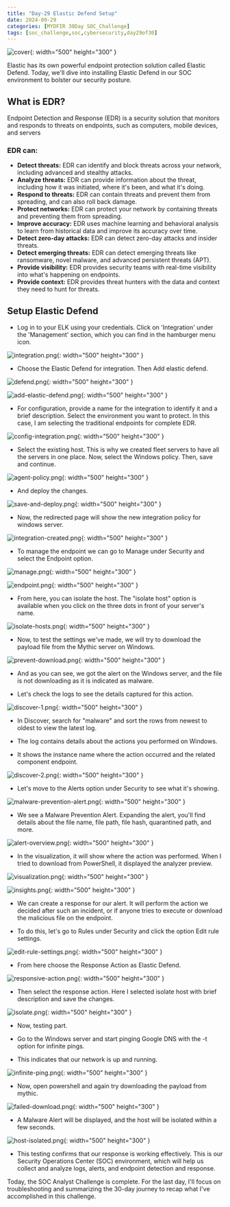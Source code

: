 ```yaml
---
title: "Day-29 Elastic Defend Setup"
date: 2024-09-29
categories: [MYDFIR 30Day SOC_Challenge]
tags: [soc_challenge,soc,cybersecurity,day29of30]
---
```


![cover](/assets/install-edr/day-29-cover.png){: width="500" height="300" }

Elastic has its own powerful endpoint protection solution called Elastic Defend. Today, we'll dive into installing Elastic Defend in our SOC environment to bolster our security posture.

## What is EDR?

Endpoint Detection and Response (EDR) is a security solution that monitors and responds to threats on endpoints, such as computers, mobile devices, and servers

### EDR can:

- **Detect threats:** EDR can identify and block threats across your network, including advanced and stealthy attacks.
- **Analyze threats:** EDR can provide information about the threat, including how it was initiated, where it's been, and what it's doing.
- **Respond to threats:** EDR can contain threats and prevent them from spreading, and can also roll back damage.
- **Protect networks:** EDR can protect your network by containing threats and preventing them from spreading.
- **Improve accuracy:** EDR uses machine learning and behavioral analysis to learn from historical data and improve its accuracy over time.
- **Detect zero-day attacks:** EDR can detect zero-day attacks and insider threats.
- **Detect emerging threats:** EDR can detect emerging threats like ransomware, novel malware, and advanced persistent threats (APT).
- **Provide visibility:** EDR provides security teams with real-time visibility into what's happening on endpoints.
- **Provide context:**  EDR provides threat hunters with the data and context they need to hunt for threats.

## Setup Elastic Defend

- Log in to your ELK using your credentials. Click on 'Integration' under the 'Management' section, which you can find in the hamburger menu icon.

![integration.png](/assets/install-edr/integration.png){: width="500" height="300" }

- Choose the Elastic Defend for integration. Then Add elastic defend.

![defend.png](/assets/install-edr/defend.png){: width="500" height="300" }

![add-elastic-defend.png](/assets/install-edr/add-elastic-defend.png){: width="500" height="300" }

- For configuration, provide a name for the integration to identify it and a brief description. Select the environment you want to protect. In this case, I am selecting the traditional endpoints for complete EDR.

![config-integration.png](/assets/install-edr/config-integration.png){: width="500" height="300" }

- Select the existing host. This is why we created fleet servers to have all the servers in one place. Now, select the Windows policy. Then, save and continue.

![agent-policy.png](/assets/install-edr/agent-policy.png){: width="500" height="300" }

- And deploy the changes.

![save-and-deploy.png](/assets/install-edr/save-and-deploy.png){: width="500" height="300" }

- Now, the redirected page will show the new integration policy for windows server.

![integration-created.png](/assets/install-edr/integration-created.png){: width="500" height="300" }

- To manage the endpoint we can go to Manage under Security and select the Endpoint option.

![manage.png](/assets/install-edr/manage.png){: width="500" height="300" }

![endpoint.png](/assets/install-edr/endpoint.png){: width="500" height="300" }

- From here, you can isolate the host. The "isolate host" option is available when you click on the three dots in front of your server's name.

![isolate-hosts.png](/assets/install-edr/isolate-hosts.png){: width="500" height="300" }

- Now, to test the settings we've made, we will try to download the payload file from the Mythic server on Windows.

![prevent-download.png](/assets/install-edr/prevent-download.png){: width="500" height="300" }

- And as you can see, we got the alert on the Windows server, and the file is not downloading as it is indicated as malware.

- Let's check the logs to see the details captured for this action.

![discover-1.png](/assets/install-edr/discover-1.png){: width="500" height="300" }

- In Discover, search for "malware" and sort the rows from newest to oldest to view the latest log.

- The log contains details about the actions you performed on Windows.

- It shows the instance name where the action occurred and the related component endpoint.

![discover-2.png](/assets/install-edr/discover-2.png){: width="500" height="300" }

- Let's move to the Alerts option under Security to see what it's showing.

![malware-prevention-alert.png](/assets/install-edr/malware-prevention-alert.png){: width="500" height="300" }

- We see a Malware Prevention Alert. Expanding the alert, you'll find details about the file name, file path, file hash, quarantined path, and more.

![alert-overview.png](/assets/install-edr/alert-overview.png){: width="500" height="300" }

- In the visualization, it will show where the action was performed. When I tried to download from PowerShell, it displayed the analyzer preview.

![visualization.png](/assets/install-edr/visualization.png){: width="500" height="300" }

![insights.png](/assets/install-edr/insights.png){: width="500" height="300" }

- We can create a response for our alert. It will perform the action we decided after such an incident, or if anyone tries to execute or download the malicious file on the endpoint.

- To do this, let's go to Rules under Security and click the option Edit rule settings.

![edit-rule-settings.png](/assets/install-edr/edit-rule-settings.png){: width="500" height="300" }

- From here choose the Response Action as Elastic Defend.

![responsive-action.png](/assets/install-edr/responsive-action.png){: width="500" height="300" }

- Then select the response action. Here I selected isolate host with brief description and save the changes.

![isolate.png](/assets/install-edr/isolate.png){: width="500" height="300" }

- Now, testing part.

- Go to the Windows server and start pinging Google DNS with the -t option for infinite pings.

- This indicates that our network is up and running.

![infinite-ping.png](/assets/install-edr/infinite-ping.png){: width="500" height="300" }

- Now, open powershell and again try downloading the payload from mythic.

![failed-download.png](/assets/install-edr/failed-download.png){: width="500" height="300" }

- A Malware Alert will be displayed, and the host will be isolated within a few seconds.

![host-isolated.png](/assets/install-edr/host-isolated.png){: width="500" height="300" }

- This testing confirms that our response is working effectively. This is our Security Operations Center (SOC) environment, which will help us collect and analyze logs, alerts, and endpoint detection and response.

Today, the SOC Analyst Challenge is complete. For the last day, I'll focus on troubleshooting and summarizing the 30-day journey to recap what I've accomplished in this challenge.